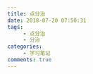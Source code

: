 ```yaml
---
title: 点分治
date: 2018-07-20 07:50:31
tags: 
     - 点分治
     - 分治
categories: 
     - 学习笔记
comments: true
---
```


